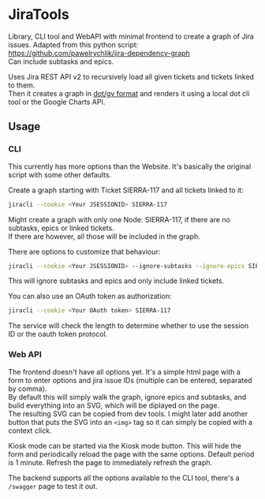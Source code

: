 # JiraTools

Library, CLI tool and WebAPI with minimal frontend to create a graph of Jira issues. Adapted from this python script: https://github.com/pawelrychlik/jira-dependency-graph  
Can include subtasks and epics.

Uses Jira REST API v2 to recursively load all given tickets and tickets linked to them.  
Then it creates a graph in [dot/gv format](https://graphviz.org/doc/info/lang.html) and renders it using a local dot cli tool or the Google Charts API.

## Usage

### CLI

This currently has more options than the Website. It's basically the original script with some other defaults.

Create a graph starting with Ticket SIERRA-117 and all tickets linked to it:

```bash
jiracli --cookie <Your JSESSIONID> SIERRA-117
```

Might create a graph with only one Node: SIERRA-117, if there are no subtasks, epics or linked tickets.  
If there are however, all those will be included in the graph.

There are options to customize that behaviour:

```bash
jiracli --cookie <Your JSESSIONID> --ignore-subtasks --ignore-epics SIERRA-117
```

This will ignore subtasks and epics and only include linked tickets.

You can also use an OAuth token as authorization:

```bash
jiracli --cookie <Your OAuth token> SIERRA-117
```

The service will check the length to determine whether to use the session ID or the oauth token protocol.

### Web API

The frontend doesn't have all options yet. It's a simple html page with a form to enter options and jira issue IDs (multiple can be entered, separated by comma).  
By default this will simply walk the graph, ignore epics and subtasks, and build everything into an SVG, which will be diplayed on the page.  
The resulting SVG can be copied from dev tools. I might later add another button that puts the SVG into an `<img>` tag so it can simply be copied with a context click.

Kiosk mode can be started via the Kiosk mode button. This will hide the form and periodically reload the page with the same options. Default period is 1 minute. Refresh the page to immediately refresh the graph.

The backend supports all the options available to the CLI tool, there's a `/swagger` page to test it out.